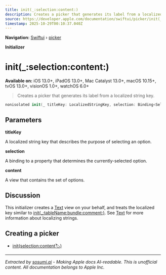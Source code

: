 ```yaml
---
title: init(_:selection:content:)
description: Creates a picker that generates its label from a localized string key.
source: https://developer.apple.com/documentation/swiftui/picker/init(_:selection:content:)
timestamp: 2025-10-29T00:10:37.040Z
---
```


**Navigation:** [Swiftui](/documentation/swiftui) › [picker](/documentation/swiftui/picker)

**Initializer**

# init(_:selection:content:)

**Available on:** iOS 13.0+, iPadOS 13.0+, Mac Catalyst 13.0+, macOS 10.15+, tvOS 13.0+, visionOS 1.0+, watchOS 6.0+

> Creates a picker that generates its label from a localized string key.

```swift
nonisolated init(_ titleKey: LocalizedStringKey, selection: Binding<SelectionValue>, @ViewBuilder content: () -> Content)
```

## Parameters

**titleKey**

A localized string key that describes the purpose of selecting an option.



**selection**

A binding to a property that determines the currently-selected option.



**content**

A view that contains the set of options.



## Discussion

This initializer creates a [Text](/documentation/swiftui/text) view on your behalf, and treats the localized key similar to [init(_:tableName:bundle:comment:)](/documentation/swiftui/text/init(_:tablename:bundle:comment:)). See [Text](/documentation/swiftui/text) for more information about localizing strings.

## Creating a picker

- [init(selection:content:label:)](/documentation/swiftui/picker/init(selection:content:label:))

---

*Extracted by [sosumi.ai](https://sosumi.ai) - Making Apple docs AI-readable.*
*This is unofficial content. All documentation belongs to Apple Inc.*
